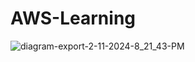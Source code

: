 # AWS-Learning

![diagram-export-2-11-2024-8_21_43-PM](https://github.com/gsub17/AWS-Learning/assets/29626511/bc7d38c1-0e2b-46d5-9dd3-b16478e1655f)
